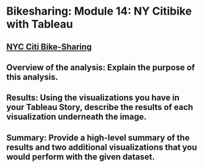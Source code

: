 # Bikesharing: Module 14: NY Citibike with Tableau

## [NYC Citi Bike-Sharing](https://public.tableau.com/app/profile/angelica1404/viz/NYCCitiBike-SharingStory/Story1)

## Overview of the analysis: Explain the purpose of this analysis.


## Results: Using the visualizations you have in your Tableau Story, describe the results of each visualization underneath the image.
## Summary: Provide a high-level summary of the results and two additional visualizations that you would perform with the given dataset.
